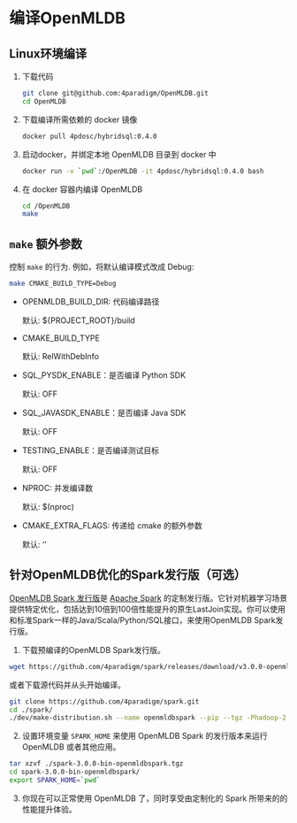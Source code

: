# 编译OpenMLDB

## Linux环境编译
1. 下载代码
    ```bash
    git clone git@github.com:4paradigm/OpenMLDB.git
    cd OpenMLDB
    ```
2. 下载编译所需依赖的 docker 镜像
    ```bash
    docker pull 4pdosc/hybridsql:0.4.0
    ```
3. 启动docker，并绑定本地 OpenMLDB 目录到 docker 中
    ```bash
    docker run -v `pwd`:/OpenMLDB -it 4pdosc/hybridsql:0.4.0 bash
    ```
4. 在 docker 容器内编译 OpenMLDB
    ```bash
    cd /OpenMLDB
    make
    ```

## `make` 额外参数

控制 `make` 的行为. 例如，将默认编译模式改成 Debug:

```bash
make CMAKE_BUILD_TYPE=Debug
```

- OPENMLDB_BUILD_DIR: 代码编译路径

  默认: ${PROJECT_ROOT}/build

- CMAKE_BUILD_TYPE

  默认: RelWithDebInfo

- SQL_PYSDK_ENABLE：是否编译 Python SDK

  默认: OFF

- SQL_JAVASDK_ENABLE：是否编译 Java SDK

  默认: OFF

- TESTING_ENABLE：是否编译测试目标

  默认: OFF

- NPROC: 并发编译数

  默认: $(nproc)

- CMAKE_EXTRA_FLAGS: 传递给 cmake 的额外参数

  默认: ‘’


## 针对OpenMLDB优化的Spark发行版（可选）

[OpenMLDB Spark 发行版](https://github.com/4paradigm/spark)是 [Apache Spark](https://github.com/apache/spark) 的定制发行版。它针对机器学习场景提供特定优化，包括达到10倍到100倍性能提升的原生LastJoin实现。你可以使用和标准Spark一样的Java/Scala/Python/SQL接口，来使用OpenMLDB Spark发行版。

1. 下载预编译的OpenMLDB Spark发行版。

```bash
wget https://github.com/4paradigm/spark/releases/download/v3.0.0-openmldb0.2.3/spark-3.0.0-bin-openmldbspark.tgz
```

或者下载源代码并从头开始编译。

```bash
git clone https://github.com/4paradigm/spark.git
cd ./spark/
./dev/make-distribution.sh --name openmldbspark --pip --tgz -Phadoop-2.7 -Pyarn -Pallinone
```

2. 设置环境变量 `SPARK_HOME` 来使用 OpenMLDB Spark 的发行版本来运行 OpenMLDB 或者其他应用。

```bash
tar xzvf ./spark-3.0.0-bin-openmldbspark.tgz
cd spark-3.0.0-bin-openmldbspark/
export SPARK_HOME=`pwd`
```

3. 你现在可以正常使用 OpenMLDB 了，同时享受由定制化的 Spark 所带来的的性能提升体验。
